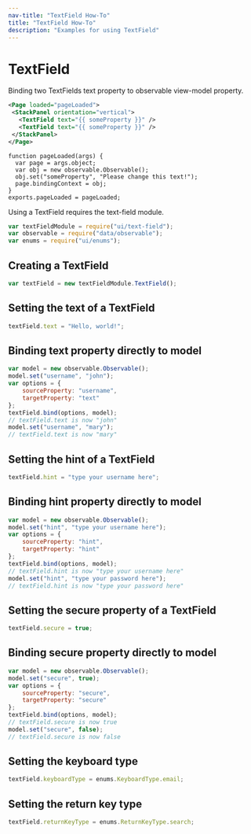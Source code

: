 ```yaml
---
nav-title: "TextField How-To"
title: "TextField How-To"
description: "Examples for using TextField"
---
```

# TextField
Binding two TextFields text property to observable view-model property.
```XML
<Page loaded="pageLoaded">
 <StackPanel orientation="vertical">
   <TextField text="{{ someProperty }}" />
   <TextField text="{{ someProperty }}" />
 </StackPanel>
</Page>
```
```JS
function pageLoaded(args) {
  var page = args.object;
  var obj = new observable.Observable();
  obj.set("someProperty", "Please change this text!");
  page.bindingContext = obj;
}
exports.pageLoaded = pageLoaded;
```
Using a TextField requires the text-field module.
``` JavaScript
var textFieldModule = require("ui/text-field");
var observable = require("data/observable");
var enums = require("ui/enums");
```
## Creating a TextField
``` JavaScript
var textField = new textFieldModule.TextField();
```
## Setting the text of a TextField
``` JavaScript
textField.text = "Hello, world!";
```
## Binding text property directly to model
``` JavaScript
var model = new observable.Observable();
model.set("username", "john");
var options = {
    sourceProperty: "username",
    targetProperty: "text"
};
textField.bind(options, model);
// textField.text is now "john"
model.set("username", "mary");
// textField.text is now "mary"
```
## Setting the hint of a TextField
``` JavaScript
textField.hint = "type your username here";
```
## Binding hint property directly to model
``` JavaScript
var model = new observable.Observable();
model.set("hint", "type your username here");
var options = {
    sourceProperty: "hint",
    targetProperty: "hint"
};
textField.bind(options, model);
// textField.hint is now "type your username here"
model.set("hint", "type your password here");
// textField.hint is now "type your password here"
```
## Setting the secure property of a TextField
``` JavaScript
textField.secure = true;
```
## Binding secure property directly to model
``` JavaScript
var model = new observable.Observable();
model.set("secure", true);
var options = {
    sourceProperty: "secure",
    targetProperty: "secure"
};
textField.bind(options, model);
// textField.secure is now true
model.set("secure", false);
// textField.secure is now false
```
## Setting the keyboard type
``` JavaScript
textField.keyboardType = enums.KeyboardType.email;
```
## Setting the return key type
``` JavaScript
textField.returnKeyType = enums.ReturnKeyType.search;
```
